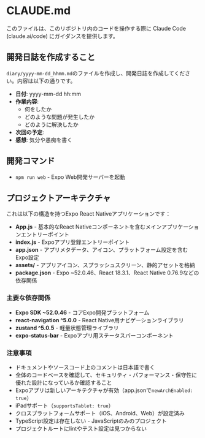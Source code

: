 # CLAUDE.md

このファイルは、このリポジトリ内のコードを操作する際に Claude Code (claude.ai/code) にガイダンスを提供します。

## 開発日誌を作成すること

`diary/yyyy-mm-dd_hhmm.md`のファイルを作成し、開発日誌を作成してください。内容は以下の通りです。

- **日付**: yyyy-mm-dd hh:mm
- **作業内容**:
  - 何をしたか
  - どのような問題が発生したか
  - どのように解決したか
- **次回の予定**:
- **感想**: 気分や愚痴を書く

## 開発コマンド

- `npm run web` - Expo Web開発サーバーを起動

## プロジェクトアーキテクチャ

これは以下の構造を持つExpo React Nativeアプリケーションです：

- **App.js** - 基本的なReact Nativeコンポーネントを含むメインアプリケーションエントリーポイント
- **index.js** - Expoアプリ登録エントリーポイント
- **app.json** - アプリメタデータ、アイコン、プラットフォーム設定を含むExpo設定
- **assets/** - アプリアイコン、スプラッシュスクリーン、静的アセットを格納
- **package.json** - Expo ~52.0.46、React 18.3.1、React Native 0.76.9などの依存関係

### 主要な依存関係

- **Expo SDK ~52.0.46** - コアExpo開発プラットフォーム
- **react-navigation ^5.0.0** - React Native用ナビゲーションライブラリ
- **zustand ^5.0.5** - 軽量状態管理ライブラリ
- **expo-status-bar** - Expoアプリ用ステータスバーコンポーネント

### 注意事項

- ドキュメントやソースコード上のコメントは日本語で書く
- 全体のコードベースを確認して、セキュリティ・パフォーマンス・保守性に優れた設計になっているか確認すること
- Expoアプリは新しいアーキテクチャが有効（app.jsonで`newArchEnabled: true`）
- iPadサポート（`supportsTablet: true`）
- クロスプラットフォームサポート（iOS、Android、Web）が設定済み
- TypeScript設定は存在しない - JavaScriptのみのプロジェクト
- プロジェクトルートにlintやテスト設定は見つからない